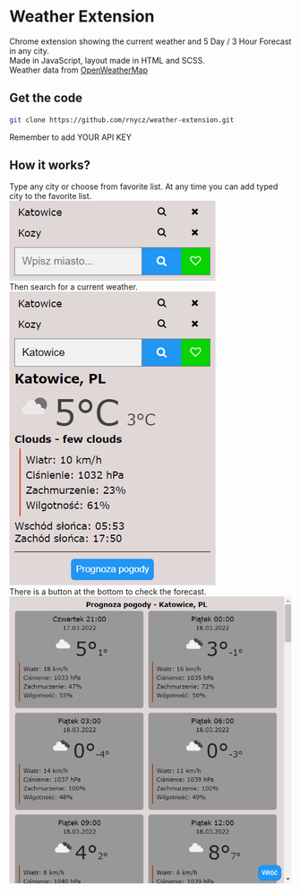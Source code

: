 # Weather Extension

Chrome extension showing the current weather and 5 Day / 3 Hour Forecast in any city. <br />
Made in JavaScript, layout made in HTML and SCSS.<br />
Weather data from [OpenWeatherMap](https://openweathermap.org/)

## Get the code

```bash
git clone https://github.com/rnycz/weather-extension.git
```
Remember to add YOUR API KEY

## How it works?

Type any city or choose from favorite list. At any time you can add typed city to the favorite list. <br />
![](images/1.PNG) <br />
Then search for a current weather.<br />
![](images/2.PNG)<br />
There is a button at the bottom to check the forecast.<br />
![](images/3.PNG)